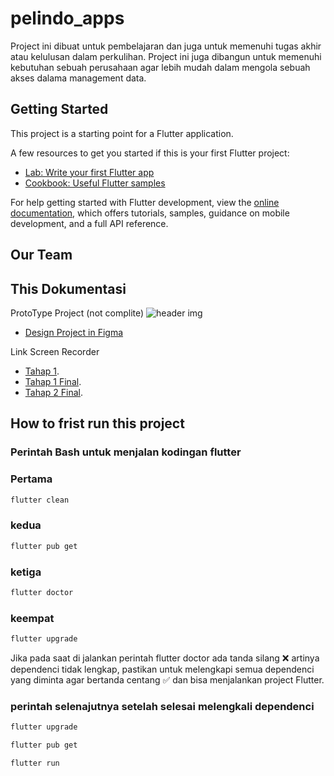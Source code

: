 # pelindo_apps

Project ini dibuat untuk pembelajaran dan juga untuk memenuhi tugas akhir atau kelulusan dalam perkulihan. 
Project ini juga dibangun untuk memenuhi kebutuhan sebuah perusahaan agar lebih mudah dalam mengola sebuah akses dalama management data. 

## Getting Started

This project is a starting point for a Flutter application.

A few resources to get you started if this is your first Flutter project:

- [Lab: Write your first Flutter app](https://docs.flutter.dev/get-started/codelab)
- [Cookbook: Useful Flutter samples](https://docs.flutter.dev/cookbook)

For help getting started with Flutter development, view the
[online documentation](https://docs.flutter.dev/), which offers tutorials,
samples, guidance on mobile development, and a full API reference.


## Our Team

## This Dokumentasi
ProtoType Project (not complite)
![header img](https://github.com/user-attachments/assets/8c46ee0f-335f-455e-92a6-0b08db7d20e5)

- [Design Project in Figma](https://docs.flutter.dev/get-started/codelab)

Link Screen Recorder
- [Tahap 1](https://www.youtube.com/watch?v=HgB8X_k5EA8).
- [Tahap 1 Final](https://docs.flutter.dev/get-started/codelab).
- [Tahap 2 Final](https://docs.flutter.dev/get-started/codelab).

## How to frist run this project
### Perintah Bash untuk menjalan kodingan flutter

### Pertama
```bash
flutter clean
```
### kedua
```bash
flutter pub get
```
### ketiga
```bash
flutter doctor
```
### keempat
```bash
flutter upgrade
```


Jika pada saat di jalankan perintah flutter doctor ada tanda silang ❌ artinya dependenci tidak lengkap, pastikan untuk melengkapi semua dependenci yang diminta agar bertanda centang ✅ dan bisa menjalankan project Flutter.

### perintah selenajutnya setelah selesai melengkali dependenci
```bash
flutter upgrade
```
```bash
flutter pub get
```
```bash
flutter run
```

